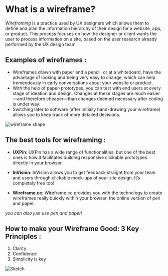 # What is a wireframe?
*Wireframing* is a practice used by UX designers which allows them to define and plan the information hierarchy of their design for a website, app, or product. This process focuses on how the designer or client wants the user to process information on a site, based on the user research already performed by the UX design team.

## Examples of wireframes :
* Wireframes drawn with paper and a pencil, or at a whiteboard, have the advantage of looking and being very easy to change, which can help tremendously in early conversations about your website or product.  
* With the help of paper-prototypes, you can test with end users at every stage of ideation and design. Changes at these stages are much easier—and therefore cheaper—than changes deemed necessary after coding is under way.  
* Switching later to software (after initially hand-drawing your wireframe) allows you to keep track of more detailed decisions.

![wireframe shape](https://d33wubrfki0l68.cloudfront.net/dbb80f2f6a5dafa25f702ad00bc429057fb59cec/52716/en/blog/uploads/versions/samuel-student-wireframe---x----972-715x---.png)

## The best tools for wireframing :  
+ **UXPin**: UXPin has a wide range of functionalities, but one of the best ones is how it facilitates building responsive clickable prototypes directly in your browser.

+ **InVision**: InVision allows you to get feedback straight from your team and users through clickable mock-ups of your site design. It’s completely free too!

+ **Wireframe.cc**: Wireframe.cc provides you with the technology to create wireframes really quickly within your browser, the online version of pen and paper.

_you can also just use pen and paper!_

## How to make your Wireframe Good: 3 Key Principles :
1. Clarity
2. Confidence
3. Simplicity is key

![Sketch](https://d33wubrfki0l68.cloudfront.net/d05f41832b3fcbf49c8c0efc39552b1531c13bcd/ca978/en/blog/uploads/mapping-out-a-user-flow-by-hand.jpg)


